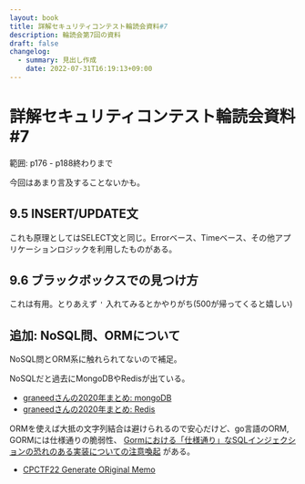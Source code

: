 ```yaml
---
layout: book
title: 詳解セキュリティコンテスト輪読会資料#7
description: 輪読会第7回の資料
draft: false
changelog:
  - summary: 見出し作成
    date: 2022-07-31T16:19:13+09:00
---
```


# 詳解セキュリティコンテスト輪読会資料#7

範囲: p176 - p188終わりまで

今回はあまり言及することないかも。

## 9.5 INSERT/UPDATE文

これも原理としてはSELECT文と同じ。Errorベース、Timeベース、その他アプリケーションロジックを利用したものがある。

## 9.6 ブラックボックスでの見つけ方

これは有用。とりあえず `'` 入れてみるとかやりがち(500が帰ってくると嬉しい)

## 追加: NoSQL問、ORMについて

NoSQL問とORM系に触れられてないので補足。

NoSQLだと過去にMongoDBやRedisが出ている。

- [graneedさんの2020年まとめ: mongoDB](https://graneed.hatenablog.com/entry/2021/08/09/115452#NoSQL-Injection)
- [graneedさんの2020年まとめ: Redis](https://graneed.hatenablog.com/entry/2021/08/09/115452#Redis%E3%81%B8SSRF%E3%81%97%E3%81%A6%E4%BB%BB%E6%84%8F%E3%81%AE%E3%82%B3%E3%83%9E%E3%83%B3%E3%83%89%E5%AE%9F%E8%A1%8C)

ORMを使えば大抵の文字列結合は避けられるので安心だけど、go言語のORM, GORMには仕様通りの脆弱性、 [Gormにおける「仕様通り」なSQLインジェクションの恐れのある実装についての注意喚起](https://tech.andpad.co.jp/entry/2022/02/18/140000) がある。

- [CPCTF22 Generate ORiginal Memo](https://trap.jp/post/1572/)
